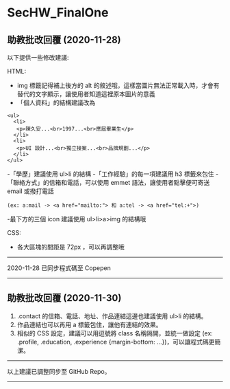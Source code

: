 # SecHW_FinalOne

## 助教批改回覆 (2020-11-28)

以下提供一些修改建議:

HTML:

- img 標籤記得補上後方的 alt 的敘述哦，這樣當圖片無法正常載入時，才會有替代的文字顯示，讓使用者知道這裡原本圖片的意義
- 「個人資料」的結構建議改為

```
<ul>
  <li>
   <p>陳久安...<br>1997...<br>應屆畢業生</p>
  </li>
  <li>
   <p>UI 設計...<br>獨立接案...<br>品牌規劃...</p>
  </li>
</ul>
```
-「學歷」建議使用 ul>li 的結構
-「工作經驗」的每一項建議用 h3 標籤來包住
-「聯絡方式」的信箱和電話，可以使用 emmet 語法，讓使用者點擊便可寄送 email 或撥打電話

```(ex: a:mail -> <a href="mailto:"> 和 a:tel -> <a href="tel:+">)```

-最下方的三個 icon 建議使用 ul>li>a>img 的結構哦

CSS:
- 各大區塊的間距是 72px ，可以再調整哦
    
----

2020-11-28 已同步程式碼至 Copepen

----

## 助教批改回覆 (2020-11-30)

1. .contact 的信箱、電話、地址、作品連結這邊也建議使用 ul>li 的結構。
2. 作品連結也可以再用 a 標籤包住，讓他有連結的效果。
3. 相似的 CSS 設定，建議可以用逗號將 class 名稱隔開，並統一做設定 (ex: .profile, .education, .experience {margin-bottom: ...})，可以讓程式碼更簡潔。

---
以上建議已調整同步至 GitHub Repo。

---
